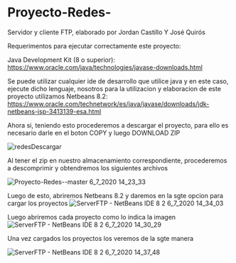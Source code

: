 # Proyecto-Redes-
Servidor y cliente FTP, elaborado por Jordan Castillo Y José Quirós

Requerimentos para ejecutar correctamente este proyecto:

Java Development Kit (8 o superior):
     https://www.oracle.com/java/technologies/javase-downloads.html

Se puede utilizar cualquier ide de desarrollo que utilice java y en este caso, ejecute dicho lenguaje, nosotros para la utilizacion y elaboracion de este proyecto utilizamos
Netbeans 8.2: https://www.oracle.com/technetwork/es/java/javase/downloads/jdk-netbeans-jsp-3413139-esa.html

Ahora si, teniendo esto procederemos a descargar el proyecto, para ello es necesario darle en el boton COPY y luego DOWNLOAD ZIP 

![redesDescargar](https://user-images.githubusercontent.com/37676810/86637938-a6566900-bf93-11ea-88f4-650b766906b6.png)

Al tener el zip en nuestro almacenamiento correspondiente, procederemos a descomprimir y obtendremos los siguientes archivos

![Proyecto-Redes--master 6_7_2020 14_23_33](https://user-images.githubusercontent.com/37676810/86638340-5af08a80-bf94-11ea-950f-c7c2a62bf4ef.png)

Luego de esto, abriremos Netbeans 8.2 y daremos en la sgte opcion para cargar los proyectos
![ServerFTP - NetBeans IDE 8 2 6_7_2020 14_34_03](https://user-images.githubusercontent.com/37676810/86639296-ea4a6d80-bf95-11ea-9034-3e8ad390749e.png)

Luego abriremos cada proyecto como lo indica la imagen
![ServerFTP - NetBeans IDE 8 2 6_7_2020 14_30_29](https://user-images.githubusercontent.com/37676810/86639322-f5050280-bf95-11ea-9370-1b66480a9ac5.png)

Una vez cargados los proyectos los veremos de la sgte manera

![ServerFTP - NetBeans IDE 8 2 6_7_2020 14_37_48](https://user-images.githubusercontent.com/37676810/86639603-65ac1f00-bf96-11ea-88b7-f0a0867b5c28.png)



